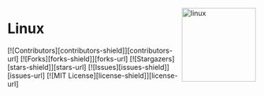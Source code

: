 <img src="https://upload.wikimedia.org/wikipedia/commons/thumb/3/35/Tux.svg/869px-Tux.svg.png" alt="linux" width="150"
align="right" >

# Linux

[![Contributors][contributors-shield]][contributors-url]
[![Forks][forks-shield]][forks-url]
[![Stargazers][stars-shield]][stars-url]
[![Issues][issues-shield]][issues-url]
[![MIT License][license-shield]][license-url]